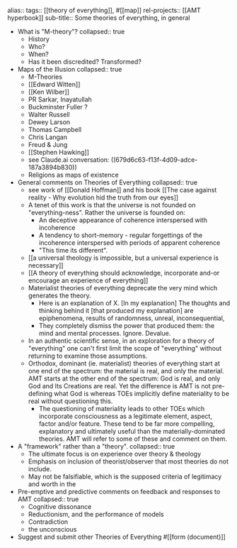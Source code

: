 alias:: 
tags:: [[theory of everything]], #[[map]] 
rel-projects:: [[AMT hyperbook]]
sub-title:: Some theories of everything, in general

- What is "M-theory"?
  collapsed:: true
	- History
	- Who?
	- When?
	- Has it been discredited? Transformed?
- Maps of the Illusion
  collapsed:: true
	- M-Theories
	- [[Edward Witten]]
	- [[Ken Wilber]]
	- PR Sarkar, Inayatullah
	- Buckminster Fuller ?
	- Walter Russell
	- Dewey Larson
	- Thomas Campbell
	- Chris Langan
	- Freud & Jung
	- [[Stephen Hawking]]
	- see Claude.ai conversation: ((679d6c63-f13f-4d09-adce-187a3894b830))
	- Religions as maps of existence
- General comments on Theories of Everything
  collapsed:: true
	- see work of [[Donald Hoffman]] and his book [[The case against reality - Why evolution hid the truth from our eyes]]
	- A tenet of this work is that the universe is not founded on "everything-ness". Rather the universe is founded on:
		- An deceptive appearance of coherence interspersed with incoherence
		- A tendency to short-memory - regular forgettings of the incoherence interspersed with periods of apparent coherence
		- "This time its different".
	- [[a universal theology is impossible, but a universal experience is necessary]]
	- [[A theory of everything should acknowledge, incorporate and-or encourage an experience of everything]]
	- Materialist theories of everything deprecate the very mind which generates the theory.
		- Here is an explanation of X. [In my explanation] The thoughts and thinking behind it [that produced my explanation] are epiphenomena, results of randomness, unreal, inconsequential,
		- They completely dismiss the power that produced them: the mind and mental processes. Ignore. Devalue.
	- In an authentic scientific sense, in an exploration for a theory of "everything" one can't first limit the scope of "everything" without returning to examine those assumptions.
	- Orthodox, dominant (ie. materialist) theories of everything start at one end of the spectrum: the material is real, and only the material. AMT starts at the other end of the spectrum: God is real, and only God and Its Creations are real. Yet the difference is AMT is not pre-defining what God is whereas TOEs implicitly define materiality to be real without questioning this.
		- The questioning of materiality leads to other TOEs which incorporate consciousness as a legitimate element, aspect, factor and/or feature. These tend to be far more compelling, explanatory and ultimately useful than the materially-dominated theories. AMT will refer to some of these and comment on them.
- A "framework" rather than a "theory".
  collapsed:: true
	- The ultimate focus is on experience over theory & theology
	- Emphasis on inclusion of theorist/observer that most theories do not include.
	- May not be falsifiable, which is the supposed criteria of legitimacy and worth in the
- Pre-emptive and predictive comments on feedback and responses to AMT
  collapsed:: true
	- Cognitive dissonance
	- Reductionism, and the performance of models
	- Contradiction
	- the unconscious
- Suggest and submit other Theories of Everything #[[form (document)]]